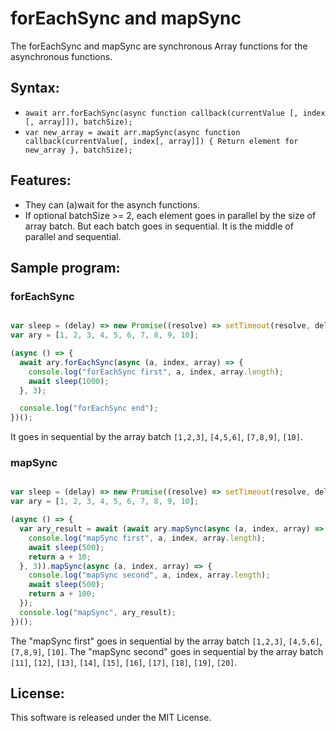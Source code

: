 # forEachSync and mapSync

The forEachSync and mapSync are synchronous Array functions for the asynchronous functions.


## Syntax:

- `await arr.forEachSync(async function callback(currentValue [, index [, array]]), batchSize);`
- `var new_array = await arr.mapSync(async function callback(currentValue[, index[, array]]) { Return element for new_array }, batchSize);`


## Features:

- They can (a)wait for the asynch functions.
- If optional batchSize >= 2, each element goes in parallel by the size of array batch. But each batch goes in sequential. It is the middle of parallel and sequential.


## Sample program:

### forEachSync

```javascript

var sleep = (delay) => new Promise((resolve) => setTimeout(resolve, delay));
var ary = [1, 2, 3, 4, 5, 6, 7, 8, 9, 10];

(async () => {
  await ary.forEachSync(async (a, index, array) => {
    console.log("forEachSync first", a, index, array.length);
    await sleep(1000);
  }, 3);

  console.log("forEachSync end");
})();

```

It goes in sequential by the array batch `[1,2,3]`, `[4,5,6]`, `[7,8,9]`, `[10]`.


### mapSync

```javascript

var sleep = (delay) => new Promise((resolve) => setTimeout(resolve, delay));
var ary = [1, 2, 3, 4, 5, 6, 7, 8, 9, 10];

(async () => {
  var ary_result = await (await ary.mapSync(async (a, index, array) => {
    console.log("mapSync first", a, index, array.length);
    await sleep(500);
    return a + 10;
  }, 3)).mapSync(async (a, index, array) => {
    console.log("mapSync second", a, index, array.length);
    await sleep(500);
    return a + 100;
  });
  console.log("mapSync", ary_result);
})();

```

The "mapSync first" goes in sequential by the array batch `[1,2,3]`, `[4,5,6]`, `[7,8,9]`, `[10]`.
The "mapSync second" goes in sequential by the array batch `[11]`, `[12]`, `[13]`, `[14]`, `[15]`, `[16]`, `[17]`, `[18]`, `[19]`, `[20]`.


## License:

This software is released under the MIT License.
